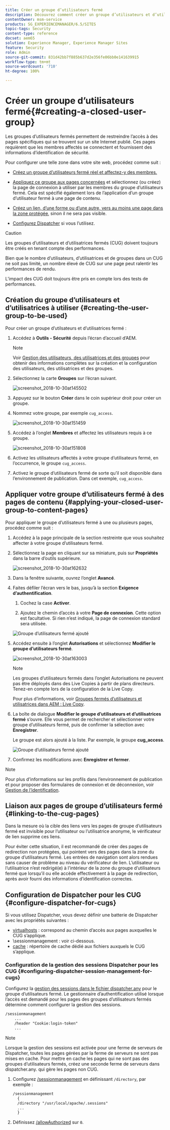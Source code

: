 ```yaml
---
title: Créer un groupe d’utilisateurs fermé
description: Découvrez comment créer un groupe d’utilisateurs et d’utilisatrices fermé.
contentOwner: msm-service
products: SG_EXPERIENCEMANAGER/6.5/SITES
topic-tags: Security
content-type: reference
docset: aem65
solution: Experience Manager, Experience Manager Sites
feature: Security
role: Admin
source-git-commit: 831d42bb7f885b637d2e356fe06bb0e141639915
workflow-type: tm+mt
source-wordcount: '710'
ht-degree: 100%

---
```


# Créer un groupe d’utilisateurs fermé{#creating-a-closed-user-group}

Les groupes d’utilisateurs fermés permettent de restreindre l’accès à des pages spécifiques qui se trouvent sur un site Internet publié. Ces pages requièrent que les membres affectés se connectent et fournissent des informations d’identification de sécurité.

Pour configurer une telle zone dans votre site web, procédez comme suit :

* [Créez un groupe d’utilisateurs fermé réel et affectez-y des membres.](#creating-the-user-group-to-be-used)

* [Appliquez ce groupe aux pages concernées](#applying-your-closed-user-group-to-content-pages) et sélectionnez (ou créez) la page de connexion à utiliser par les membres du groupe d’utilisateurs fermé. Cela est spécifié également lors de l’application d’un groupe d’utilisateur fermé à une page de contenu.

* [Créez un lien, d’une forme ou d’une autre, vers au moins une page dans la zone protégée](#linking-to-the-cug-pages), sinon il ne sera pas visible.

* [Configurez Dispatcher](#configure-dispatcher-for-cugs) si vous l’utilisez.

>[!CAUTION]
>
>Les groupes d’utilisateurs et d’utilisatrices fermés (CUG) doivent toujours être créés en tenant compte des performances.
>
>Bien que le nombre d’utilisateurs, d’utilisatrices et de groupes dans un CUG ne soit pas limité, un nombre élevé de CUG sur une page peut ralentir les performances de rendu.
>
>L’impact des CUG doit toujours être pris en compte lors des tests de performances.

## Création du groupe d’utilisateurs et d’utilisatrices à utiliser {#creating-the-user-group-to-be-used}

Pour créer un groupe d’utilsateurs et d’utilisatrices fermé :

1. Accédez à **Outils - Sécurité** depuis l’écran d’accueil d’AEM.

   >[!NOTE]
   >
   >Voir [Gestion des utilisateurs, des utilisatrices et des groupes](/help/sites-administering/security.md#managing-users-and-groups) pour obtenir des informations complètes sur la création et la configuration des utilisateurs, des utilisatrices et des groupes.

1. Sélectionnez la carte **Groupes** sur l’écran suivant.

   ![screenshot_2018-10-30at145502](assets/screenshot_2018-10-30at145502.png)

1. Appuyez sur le bouton **Créer** dans le coin supérieur droit pour créer un groupe.
1. Nommez votre groupe, par exemple `cug_access`.

   ![screenshot_2018-10-30at151459](assets/screenshot_2018-10-30at151459.png)

1. Accédez à l’onglet **Membres** et affectez les utilisateurs requis à ce groupe.

   ![screenshot_2018-10-30at151808](assets/screenshot_2018-10-30at151808.png)

1. Activez les utilisateurs affectés à votre groupe d’utilisateurs fermé, en l’occurrence, le groupe `cug_access`.
1. Activez le groupe d’utilisateurs fermé de sorte qu’il soit disponible dans l’environnement de publication. Dans cet exemple, `cug_access`.

## Appliquer votre groupe d’utilisateurs fermé à des pages de contenu {#applying-your-closed-user-group-to-content-pages}

Pour appliquer le groupe d’utilisateurs fermé à une ou plusieurs pages, procédez comme suit :

1. Accédez à la page principale de la section restreinte que vous souhaitez affecter à votre groupe d’utilisateurs fermé.
1. Sélectionnez la page en cliquant sur sa miniature, puis sur **Propriétés** dans la barre d’outils supérieure.

   ![screenshot_2018-10-30at162632](assets/screenshot_2018-10-30at162632.png)

1. Dans la fenêtre suivante, ouvrez l’onglet **Avancé**.

1. Faites défiler l’écran vers le bas, jusqu’à la section **Exigence d’authentification**.

   1. Cochez la case **Activer**.

   1. Ajoutez le chemin d’accès à votre **Page de connexion**.
Cette option est facultative. Si rien n’est indiqué, la page de connexion standard sera utilisée.

   ![Groupe d’utilisateurs fermé ajouté](assets/cug-authentication-requirement.png)

1. Accédez ensuite à l’onglet **Autorisations** et sélectionnez **Modifier le groupe d’utilisateurs fermé**.

   ![screenshot_2018-10-30at163003](assets/screenshot_2018-10-30at163003.png)

   >[!NOTE]
   >
   >Les groupes d’utilisateurs fermés dans l’onglet Autorisations ne peuvent pas être déployés dans des Live Copies à partir de plans directeurs. Tenez-en compte lors de la configuration de la Live Copy.
   >
   >Pour plus d’informations, voir [Groupes fermés d’utilisateurs et utilisatrices dans AEM : Live Copy](closed-user-groups.md#aem-livecopy).

1. La boîte de dialogue **Modifier le groupe d’utilisateurs et d’utilisatrices fermé** s’ouvre. Elle vous permet de rechercher et sélectionner votre groupe d’utilisateurs fermé, puis de confirmer la sélection avec **Enregistrer**.

   Le groupe est alors ajouté à la liste. Par exemple, le groupe **cug_access**.

   ![Groupe d’utilisateurs fermé ajouté](assets/cug-added.png)

1. Confirmez les modifications avec **Enregistrer et fermer**.

>[!NOTE]
>
>Pour plus d’informations sur les profils dans l’environnement de publication et pour proposer des formulaires de connexion et de déconnexion, voir [Gestion de l’identification](/help/sites-administering/identity-management.md).

## Liaison aux pages de groupe d’utilisateurs fermé {#linking-to-the-cug-pages}

Dans la mesure où la cible des liens vers les pages de groupe d’utilisateurs fermé est invisible pour l’utilisateur ou l’utilisatrice anonyme, le vérificateur de lien supprime ces liens.

Pour éviter cette situation, il est recommandé de créer des pages de redirection non protégées, qui pointent vers des pages dans la zone du groupe d’utilisateurs fermé. Les entrées de navigation sont alors rendues sans causer de problème au niveau du vérificateur de lien. L’utilisateur ou l’utilisatrice n’est redirigé(e) à l’intérieur de la zone du groupe d’utilisateurs fermé que lorsqu’il ou elle accède effectivement à la page de redirection, après avoir fourni des informations d’identification correctes.

## Configuration de Dispatcher pour les CUG {#configure-dispatcher-for-cugs}

Si vous utilisez Dispatcher, vous devez définir une batterie de Dispatcher avec les propriétés suivantes :

* [virtualhosts](https://experienceleague.adobe.com/docs/experience-manager-dispatcher/using/configuring/dispatcher-configuration.html?lang=fr#identifying-virtual-hosts-virtualhosts) : correspond au chemin d’accès aux pages auxquelles le CUG s’applique.
* \sessionmanagement : voir ci-dessous.
* [cache](https://experienceleague.adobe.com/docs/experience-manager-dispatcher/using/configuring/dispatcher-configuration.html?lang=fr#configuring-the-dispatcher-cache-cache) : répertoire de cache dédié aux fichiers auxquels le CUG s’applique.

### Configuration de la gestion des sessions Dispatcher pour les CUG {#configuring-dispatcher-session-management-for-cugs}

Configurez la [gestion des sessions dans le fichier dispatcher.any](https://experienceleague.adobe.com/docs/experience-manager-dispatcher/using/configuring/dispatcher-configuration.html?lang=fr#enabling-secure-sessions-sessionmanagement) pour le groupe d’utilisateurs fermé. Le gestionnaire d’authentification utilisé lorsque l’accès est demandé pour les pages des groupes d’utilisateurs fermés détermine comment configurer la gestion des sessions.

```xml
/sessionmanagement
    ...
    /header "Cookie:login-token"
    ...
```

>[!NOTE]
>
>Lorsque la gestion des sessions est activée pour une ferme de serveurs de Dispatcher, toutes les pages gérées par la ferme de serveurs ne sont pas mises en cache. Pour mettre en cache les pages qui ne sont pas des groupes d’utilisateurs fermés, créez une seconde ferme de serveurs dans dispatcher.any.
>qui gère les pages non CUG.

1. Configurez [/sessionmanagement](https://experienceleague.adobe.com/docs/experience-manager-dispatcher/using/configuring/dispatcher-configuration.html?lang=fr#enabling-secure-sessions-sessionmanagement) en définissant `/directory`, par exemple :

   ```xml
   /sessionmanagement
     {
     /directory "/usr/local/apache/.sessions"
     ...
     }
   ```

1. Définissez [/allowAuthorized](https://experienceleague.adobe.com/docs/experience-manager-dispatcher/using/configuring/dispatcher-configuration.html?lang=fr#caching-when-authentication-is-used) sur `0`.

